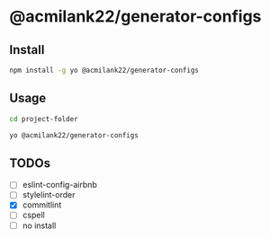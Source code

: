 # @acmilank22/generator-configs

## Install

```bash
npm install -g yo @acmilank22/generator-configs
```

## Usage

```bash
cd project-folder

yo @acmilank22/generator-configs
```

## TODOs

- [ ] eslint-config-airbnb
- [ ] stylelint-order
- [x] commitlint
- [ ] cspell
- [ ] no install
